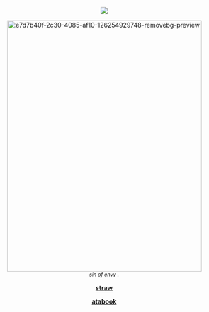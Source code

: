 <div align="center">
  
![](https://komarev.com/ghpvc/?username=rawfishy&label=fishy!&color=3b3b47)



<p align="center">
  <a href="https://tr.pinterest.com/pin/10836855347053380/" target="_blank">  
<img width="439" height="568" alt="e7d7b40f-2c30-4085-af10-126254929748-removebg-preview" src="https://github.com/user-attachments/assets/3a753b6f-6669-4f10-a52b-e31657f93cf1" />
  </a>
  <br>
  <sub><i>sin of envy .</i></sub>
</p>




[**straw**](https://rawfishy.straw.page/)

[**atabook**](https://rawfishy.atabook.org/)

